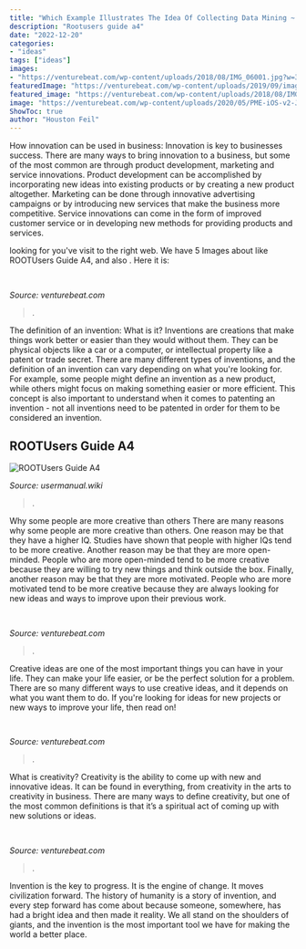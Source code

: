 ```yaml
---
title: "Which Example Illustrates The Idea Of Collecting Data Mining ~ Rootusers Guide A4"
description: "Rootusers guide a4"
date: "2022-12-20"
categories:
- "ideas"
tags: ["ideas"]
images:
- "https://venturebeat.com/wp-content/uploads/2018/08/IMG_06001.jpg?w=300"
featuredImage: "https://venturebeat.com/wp-content/uploads/2019/09/image1-7.png?w=640"
featured_image: "https://venturebeat.com/wp-content/uploads/2018/08/IMG_06001.jpg?w=300"
image: "https://venturebeat.com/wp-content/uploads/2020/05/PME-iOS-v2-Join-Teams-Meeting-3.png?w=800"
ShowToc: true
author: "Houston Feil"
---
```



How innovation can be used in business:
Innovation is key to businesses success. There are many ways to bring innovation to a business, but some of the most common are through product development, marketing and service innovations. Product development can be accomplished by incorporating new ideas into existing products or by creating a new product altogether. Marketing can be done through innovative advertising campaigns or by introducing new services that make the business more competitive. Service innovations can come in the form of improved customer service or in developing new methods for providing products and services.

	

		
looking for  you've visit to the right web. We have 5 Images about  like ROOTUsers Guide A4,  and also . Here it is:
		
    
## 

<img loading=lazy src="https://venturebeat.com/wp-content/uploads/2019/09/image1-7.png?w=640" onerror="this.onerror=null;this.src='https://tse2.mm.bing.net/th?id=OIP.MXKRSeSntpSnKBP_zY2X1gHaDv&amp;pid=15.1';" alt="">

_Source: venturebeat.com_

>. 

	

The definition of an invention: What is it?
Inventions are creations that make things work better or easier than they would without them. They can be physical objects like a car or a computer, or intellectual property like a patent or trade secret. There are many different types of inventions, and the definition of an invention can vary depending on what you're looking for. For example, some people might define an invention as a new product, while others might focus on making something easier or more efficient. This concept is also important to understand when it comes to patenting an invention - not all inventions need to be patented in order for them to be considered an invention.

    
## ROOTUsers Guide A4

<img loading=lazy src="https://usermanual.wiki/Pdf/ROOTUsersGuideA4.1236959631-User-Guide-Page-1.png" onerror="this.onerror=null;this.src='https://tse4.mm.bing.net/th?id=OIP.NqpaBD5z9tVrSBUFX6ZqzwHaDZ&amp;pid=15.1';" alt="ROOTUsers Guide A4">

_Source: usermanual.wiki_

>. 

	

Why some people are more creative than others
There are many reasons why some people are more creative than others. One reason may be that they have a higher IQ. Studies have shown that people with higher IQs tend to be more creative. Another reason may be that they are more open-minded. People who are more open-minded tend to be more creative because they are willing to try new things and think outside the box. Finally, another reason may be that they are more motivated. People who are more motivated tend to be more creative because they are always looking for new ideas and ways to improve upon their previous work.

    
## 

<img loading=lazy src="https://venturebeat.com/wp-content/uploads/2019/09/Notary-flow-overview.png?w=800" onerror="this.onerror=null;this.src='https://tse1.mm.bing.net/th?id=OIP.sLjYG6WCsRHbQ2qNONr4iAHaCn&amp;pid=15.1';" alt="">

_Source: venturebeat.com_

>. 

	

Creative ideas are one of the most important things you can have in your life. They can make your life easier, or be the perfect solution for a problem. There are so many different ways to use creative ideas, and it depends on what you want them to do. If you're looking for ideas for new projects or new ways to improve your life, then read on!

    
## 

<img loading=lazy src="https://venturebeat.com/wp-content/uploads/2018/08/IMG_06001.jpg?w=300" onerror="this.onerror=null;this.src='https://tse1.mm.bing.net/th?id=OIP.VSVTFpbFutJ__8I611_MdgAAAA&amp;pid=15.1';" alt="">

_Source: venturebeat.com_

>. 

	

What is creativity?
Creativity is the ability to come up with new and innovative ideas. It can be found in everything, from creativity in the arts to creativity in business. There are many ways to define creativity, but one of the most common definitions is that it’s a spiritual act of coming up with new solutions or ideas.

    
## 

<img loading=lazy src="https://venturebeat.com/wp-content/uploads/2020/05/PME-iOS-v2-Join-Teams-Meeting-3.png?w=800" onerror="this.onerror=null;this.src='https://tse1.mm.bing.net/th?id=OIP.nb84xPLnVCtjD_VxKAnT5wHaEs&amp;pid=15.1';" alt="">

_Source: venturebeat.com_

>. 

	

Invention is the key to progress. It is the engine of change. It moves civilization forward. The history of humanity is a story of invention, and every step forward has come about because someone, somewhere, has had a bright idea and then made it reality. We all stand on the shoulders of giants, and the invention is the most important tool we have for making the world a better place.

